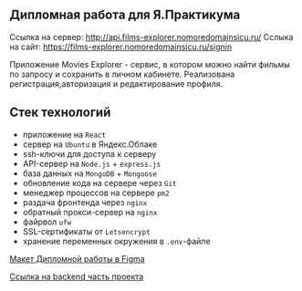 ## Дипломная работа для Я.Практикума 

Ссылка на сервер: http://api.films-explorer.nomoredomainsicu.ru/
Сслыка на сайт: https://films-explorer.nomoredomainsicu.ru/signin

Приложение Movies Explorer - сервис, в котором можно найти фильмы по запросу и сохранить в личном кабинете.
Реализована регистрация,авторизация и редактирование профиля.

## Стек технологий
- приложение на `React`
- сервер на `Ubuntu` в Яндекс.Облаке
- ssh-ключи для доступа к серверу
- API-сервер на `Node.js` + `express.js`
- база данных на `MongoDB` + `Mongoose`
- обновление кода на сервере через `Git`
- менеджер процессов на сервере `pm2`
- раздача фронтенда через `nginx`
- обратный прокси-сервер на `nginx`
- файрвол `ufw`
- SSL-сертификаты от `Letsencrypt`
- хранение переменных окружения в `.env`-файле

[Макет Дипломной работы в Figma](https://www.figma.com/file/6FMWkB94wE7KTkcCgUXtnC/light-1?type=design&node-id=1-6015&mode=design&t=LEKKNWfGL8MuOXgh-0)

[Ссылка на backend часть проекта](https://github.com/VladislavSerduykov/movies-explorer-api)
